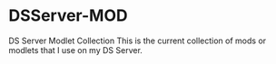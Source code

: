# DSServer-MOD
DS Server Modlet Collection
This is the current collection of mods or modlets that I use on my DS Server.
